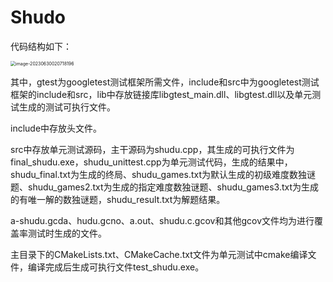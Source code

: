 # Shudo

代码结构如下：

<img src="C:\Users\华为\AppData\Roaming\Typora\typora-user-images\image-20230630020718196.png" alt="image-20230630020718196" style="zoom: 50%;" />

其中，gtest为googletest测试框架所需文件，include和src中为googletest测试框架的include和src，lib中存放链接库libgtest\_main.dll、libgtest.dll以及单元测试生成的测试可执行文件。

include中存放头文件。

src中存放单元测试源码，主干源码为shudu.cpp，其生成的可执行文件为final_shudu.exe，shudu_unittest.cpp为单元测试代码，生成的结果中，shudu_final.txt为生成的终局、shudu_games.txt为默认生成的初级难度数独谜题、shudu_games2.txt为生成的指定难度数独谜题、shudu_games3.txt为生成的有唯一解的数独谜题，shudu\_result.txt为解题结果。

a-shudu.gcda、hudu.gcno、a.out、shudu.c.gcov和其他gcov文件均为进行覆盖率测试时生成的文件。

主目录下的CMakeLists.txt、CMakeCache.txt文件为单元测试中cmake编译文件，编译完成后生成可执行文件test\_shudu.exe。
